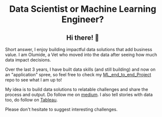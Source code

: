 
<!--
**olumideodetunde/olumideodetunde** is a ✨ _special_ ✨ repository because its `README.md` (this file) appears on your GitHub profile.

Here are some ideas to get you started:

- 🔭 I’m currently working on ...
- 🌱 I’m currently learning ...
- 👯 I’m looking to collaborate on ...
- 🤔 I’m looking for help with ...
- 💬 Ask me about ...
- 📫 How to reach me: ...
- 😄 Pronouns: ...
- ⚡ Fun fact: ...
-->

<div align="center">
<h1>Data Scientist or Machine Learning Engineer?</h1>
<h2>Hi there! 👋</h2>
</div>

Short answer, I enjoy building impactful data solutions that add business value. I am Olumide, a Vet who moved into the data after seeing how much data impact decisions.

Over the last 3 years, I have built data skills (and still building) and now on an "application" spree, so feel free to check my [ML_end_to_end_Project](https://github.com/olumideodetunde/ML_EndtoEnd_Projects) repo to see what I am up to!

My idea is to build data solutions to relatable challenges and share the process and output. Do  follow me on [medium](https://medium.com/@olumideodetunde). I also tell stories with data too, do follow on [Tableau](https://public.tableau.com/app/profile/olumide.odetunde/vizzes).

Please don't hesitate to suggest interesting challenges.


